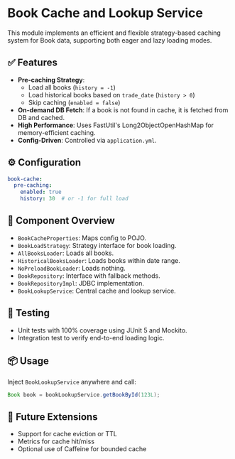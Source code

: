 # Book Cache and Lookup Service

This module implements an efficient and flexible strategy-based caching system for Book data, supporting both eager and lazy loading modes.

## ✅ Features

- **Pre-caching Strategy**:
  - Load all books (`history = -1`)
  - Load historical books based on `trade_date` (`history > 0`)
  - Skip caching (`enabled = false`)
- **On-demand DB Fetch**: If a book is not found in cache, it is fetched from DB and cached.
- **High Performance**: Uses FastUtil's Long2ObjectOpenHashMap for memory-efficient caching.
- **Config-Driven**: Controlled via `application.yml`.

## ⚙️ Configuration

```yaml
book-cache:
  pre-caching:
    enabled: true
    history: 30  # or -1 for full load
```

## 🧩 Component Overview

- `BookCacheProperties`: Maps config to POJO.
- `BookLoadStrategy`: Strategy interface for book loading.
- `AllBooksLoader`: Loads all books.
- `HistoricalBooksLoader`: Loads books within date range.
- `NoPreloadBookLoader`: Loads nothing.
- `BookRepository`: Interface with fallback methods.
- `BookRepositoryImpl`: JDBC implementation.
- `BookLookupService`: Central cache and lookup service.

## 🧪 Testing

- Unit tests with 100% coverage using JUnit 5 and Mockito.
- Integration test to verify end-to-end loading logic.

## 📦 Usage

Inject `BookLookupService` anywhere and call:
```java
Book book = bookLookupService.getBookById(123L);
```

## 🧰 Future Extensions

- Support for cache eviction or TTL
- Metrics for cache hit/miss
- Optional use of Caffeine for bounded cache
